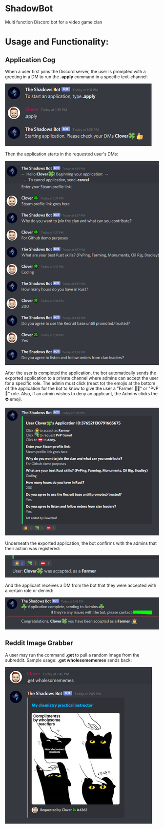 # ShadowBot
Multi function Discord bot for a video game clan

# Usage and Functionality:
## Application Cog
When a user first joins the Discord server, the user is prompted with a greeting in a DM to run the **.apply** command in a specific text-channel:

![Alt text](https://github.com/JakeHessian/ShadowBot/blob/main/screenshots/channelprompt.PNG "Channel Prompt")

Then the application starts in the requested user's DMs:

![Alt text](https://github.com/JakeHessian/ShadowBot/blob/main/screenshots/DMconversation.PNG "Channel Prompt")

After the user is completed the application, the bot automatically sends the exported application to a private channel where admins can accept the user for a specific role. The admin must click (react to) the emojis at the bottom of the application for the bot to know to give the user a "Farmer 👩‍🌾" or "PvP 🔫" role. Also, if an admin wishes to deny an applicant, the Admins clicks the ⛔ emoji.

![Alt text](https://github.com/JakeHessian/ShadowBot/blob/main/screenshots/exportedapp.PNG "Channel Prompt")

Underneath the exported application, the bot confirms with the admins that their action was registered:

![Alt text](https://github.com/JakeHessian/ShadowBot/blob/main/screenshots/response1.PNG "Channel Prompt")

And the applicant receives a DM from the bot that they were accepted with a certain role or denied:

![Alt text](https://github.com/JakeHessian/ShadowBot/blob/main/screenshots/response2.PNG "Channel Prompt")

## Reddit Image Grabber
A user may run the command **.get <subreddit>** to pull a random image from the subreddit. Sample usage: **.get wholesomememes** sends back:
  
![Alt text](https://github.com/JakeHessian/ShadowBot/blob/main/screenshots/redditgrabber.png "Channel Prompt")
